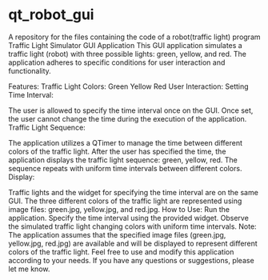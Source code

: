 # qt_robot_gui
A repository for the files containing the code of a robot(traffic light) program
Traffic Light Simulator GUI Application
This GUI application simulates a traffic light (robot) with three possible lights: green, yellow, and red. The application adheres to specific conditions for user interaction and functionality.

Features:
Traffic Light Colors:
Green
Yellow
Red
User Interaction:
Setting Time Interval:

The user is allowed to specify the time interval once on the GUI.
Once set, the user cannot change the time during the execution of the application.
Traffic Light Sequence:

The application utilizes a QTimer to manage the time between different colors of the traffic light.
After the user has specified the time, the application displays the traffic light sequence: green, yellow, red.
The sequence repeats with uniform time intervals between different colors.
Display:

Traffic lights and the widget for specifying the time interval are on the same GUI.
The three different colors of the traffic light are represented using image files: green.jpg, yellow.jpg, and red.jpg.
How to Use:
Run the application.
Specify the time interval using the provided widget.
Observe the simulated traffic light changing colors with uniform time intervals.
Note:
The application assumes that the specified image files (green.jpg, yellow.jpg, red.jpg) are available and will be displayed to represent different colors of the traffic light.
Feel free to use and modify this application according to your needs. If you have any questions or suggestions, please let me know.
